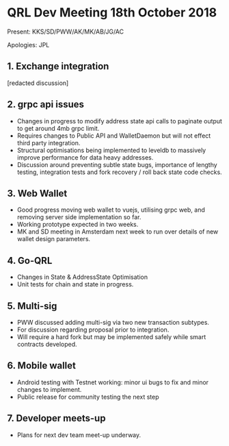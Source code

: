 # QRL Dev Meeting 18th October 2018

Present: KKS/SD/PWW/AK/MK/AB/JG/AC

Apologies: JPL

## 1. Exchange integration
[redacted discussion]

## 2. grpc api issues
- Changes in progress to modify address state api calls to paginate output to get around 4mb grpc limit.
- Requires changes to Public API and WalletDaemon but will not effect third party integration.
- Structural optimisations being implemented to leveldb to massively improve performance for data heavy addresses.
- Discussion around preventing subtle state bugs, importance of lengthy testing, integration tests and fork recovery / roll back state code checks.

## 3. Web Wallet
- Good progress moving web wallet to vuejs, utilising grpc web, and removing server side implementation so far.
- Working prototype expected in two weeks.
- MK and SD meeting in Amsterdam next week to run over details of new wallet design parameters.

## 4. Go-QRL 
- Changes in State & AddressState Optimisation
- Unit tests for chain and state in progress.

## 5. Multi-sig
- PWW discussed adding multi-sig via two new transaction subtypes.
- For discussion regarding proposal prior to integration.
- Will require a hard fork but may be implemented safely while smart contracts developed.

## 6. Mobile wallet
- Android testing with Testnet working: minor ui bugs to fix and minor changes to implement.
- Public release for community testing the next step

## 7. Developer meets-up
- Plans for next dev team meet-up underway.
